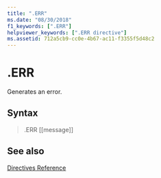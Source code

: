 ```yaml
---
title: ".ERR"
ms.date: "08/30/2018"
f1_keywords: [".ERR"]
helpviewer_keywords: [".ERR directive"]
ms.assetid: 712a5cb9-cc0e-4b67-ac11-f3355f5d48c2
---
```

# .ERR

Generates an error.

## Syntax

> .ERR [[message]]

## See also

[Directives Reference](../../assembler/masm/directives-reference.md)<br/>